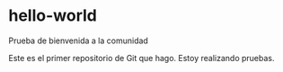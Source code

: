 # hello-world
Prueba de bienvenida a la comunidad

Este es el primer repositorio de Git que hago. Estoy realizando pruebas.
